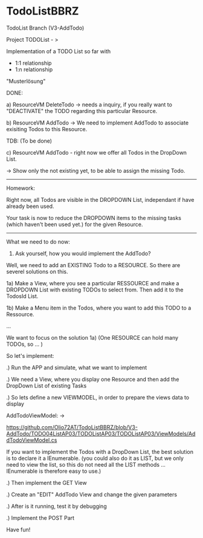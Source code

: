 # TodoListBBRZ
TodoList 
Branch (V3-AddTodo)

Project TODOList - >

Implementation of a TODO List so far with
- 1:1 relationship
- 1:n relationship

"Musterlösung"

DONE: 

a) ResourceVM DeleteTodo -> needs a inquiry, if you really want to "DEACTIVATE"
the TODO regarding this particular Resource.

b) ResourceVM AddTodo -> We need to implement AddTodo to associate exisiting Todos
to this Resource.

TDB: (To be done)

c) ResourceVM AddTodo - right now we offer all Todos in the DropDown List.

-> Show only the not existing yet, to be able to assign the missing Todo. 

--------------------------

Homework:

Right now, all Todos are visible in the DROPDOWN List, independant if 
have already been used. 

Your task is now to reduce the DROPDOWN items to the missing tasks 
(which haven't been used yet.) for the given Resource. 


---------------------------

What we need to do now: 

1) Ask yourself, how you would implement the AddTodo? 

Well, we need to add an EXISTING Todo to a RESOURCE. 
So there are severel solutions on this. 

1a) Make a View, where you see a particular RESSOURCE and make a DROPDOWN List 
with existing TODOs to select from. Then add it to the TodosId List. 

1b) Make a Menu item in the Todos, where you want to add this TODO to a Ressource. 

...

We want to focus on the solution 1a) (One RESOURCE can hold many TODOs, so ... )
 
So let's implement: 



.) Run the APP and simulate, what we want to implement

.) We need a View, where you display one Resource and then add the DropDown List of existing Tasks 

.) So lets define a new VIEWMODEL, in order to prepare the views data to display


AddTodoViewModel: -> 

https://github.com/Olio72AT/TodoListBBRZ/blob/V3-AddTodo/TODO04ListAP03/TODOListAP03/TODOListAP03/ViewModels/AddTodoViewModel.cs

If you want to implement the Todos with a DropDown List, the best solution is to declare it a IEnumerable.
(you could also do it as LIST, but we only need to view the list, so this do not need all the LIST methods ...
IEnumerable is therefore easy to use.)


.) Then implement the GET View

.) Create an "EDIT" AddTodo View and change the given parameters 

.) After is it running, test it by debugging 

.) Implement the POST Part

Have fun!



